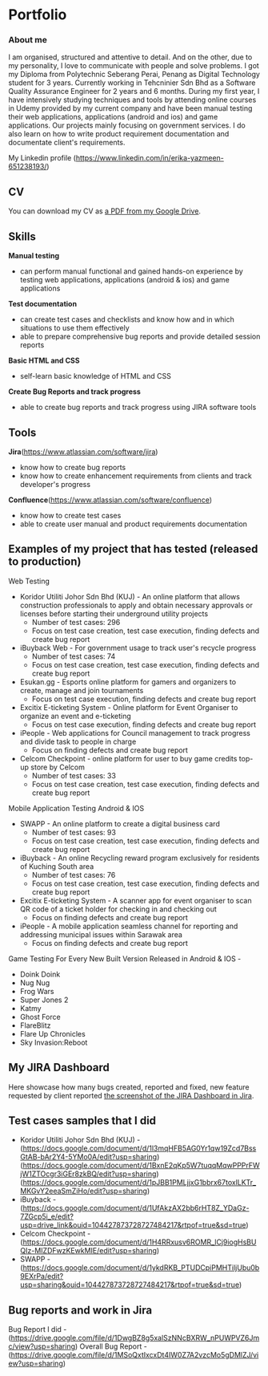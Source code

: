 # Portfolio

### About me
I am organised, structured and attentive to detail. And on the other, due to my personality, I love to communicate with people and solve problems. I got my Diploma from Polytechnic Seberang Perai, Penang as Digital Technology student for 3 years. Currently working in Tehcninier Sdn Bhd as a Software Quality Assurance Engineer for 2 years and 6 months. During my first year, I have intensively studying techniques and tools by attending online courses in Udemy provided by my current company and have been manual testing their web applications, applications (android and ios) and game applications. Our projects mainly focusing on government services. I do also learn on how to write product requirement documentation and documentate client's requirements.

My Linkedin profile (https://www.linkedin.com/in/erika-yazmeen-651238193/)

## CV
You can download my CV as [a PDF from my Google Drive](https://drive.google.com/file/d/1UPBs-OrvYULlY0x6ZombEdgr1cftRB5X/view?usp=drive_link).
## Skills

__Manual testing__
  * can perform manual functional and gained hands-on experience by testing web applications, applications (android & ios) and game applications

__Test documentation__
  * can create test cases and checklists and know how and in which situations to use them effectively
  * able to prepare comprehensive bug reports and provide detailed session reports

__Basic HTML and CSS__
  * self-learn basic knowledge of HTML and CSS 

__Create Bug Reports and track progress__
  * able to create bug reports and track progress using JIRA software tools

## Tools
__Jira__(https://www.atlassian.com/software/jira)
  * know how to create bug reports
  * know how to create enhancement requirements from clients and track developer's progress

__Confluence__(https://www.atlassian.com/software/confluence)
  * know how to create test cases
  * able to create user manual and product requirements documentation

## Examples of my project that has tested (released to production)
Web Testing
 * Koridor Utiliti Johor Sdn Bhd (KUJ) - An online platform that allows construction professionals to apply and obtain necessary approvals or licenses before starting their underground utility projects
    - Number of test cases: 296
    - Focus on test case creation, test case execution, finding defects and create bug report
 * iBuyback Web - For government usage to track user's recycle progress
    - Number of test cases: 74
    - Focus on test case creation, test case execution, finding defects and create bug report
 * Esukan.gg - Esports online platform for gamers and organizers to create, manage and join tournaments
    - Focus on test case execution, finding defects and create bug report
 * Excitix E-ticketing System - Online platform for Event Organiser to organize an event and e-ticketing
    - Focus on test case execution, finding defects and create bug report
 * iPeople - Web applications for Council management to track progress and divide task to people in charge
    - Focus on finding defects and create bug report
 * Celcom Checkpoint - online platform for user to buy game credits top-up store by Celcom
    - Number of test cases: 33
    - Focus on test case creation, test case execution, finding defects and create bug report

Mobile Application Testing Android & IOS
 * SWAPP - An online platform to create a digital business card
   - Number of test cases: 93
   - Focus on test case creation, test case execution, finding defects and create bug report
 * iBuyback - An online Recycling reward program exclusively for residents of Kuching South area
   - Number of test cases: 76
   - Focus on test case creation, test case execution, finding defects and create bug report
 * Excitix E-ticketing System - A scanner app for event organiser to scan QR code of a ticket holder for checking in and checking out
   - Focus on finding defects and create bug report
 * iPeople - A mobile application seamless channel for reporting and addressing municipal issues within Sarawak area
   - Focus on finding defects and create bug report

Game Testing For Every New Built Version Released in Android & IOS -
 * Doink Doink
 * Nug Nug
 * Frog Wars
 * Super Jones 2
 * Katmy
 * Ghost Force
 * FlareBlitz
 * Flare Up Chronicles
 * Sky Invasion:Reboot

## My JIRA Dashboard
Here showcase how many bugs created, reported and fixed, new feature requested by client reported
[the screenshot of the JIRA Dashboard in Jira](https://drive.google.com/file/d/16A2h00KJ9q0MKAtaMMPBToEVHlOHHB-u/view?usp=sharing).


## Test cases samples that I did
* Koridor Utiliti Johor Sdn Bhd (KUJ) - (https://docs.google.com/document/d/1l3mqHFB5AG0Yr1qw19Zcd7BssGtAB-bAr2Y4-5YMo0A/edit?usp=sharing) (https://docs.google.com/document/d/1BxnE2qKp5W7tuqqMqwPPPrFWjW1ZTOcgr3iGEr8zkBQ/edit?usp=sharing) (https://docs.google.com/document/d/1pJBB1PMLjjxG1bbrx67toxlLKTr_MKGvY2eeaSmZiHo/edit?usp=sharing)
* iBuyback - (https://docs.google.com/document/d/1UfAkzAX2bb6rHT8Z_YDaGz-7ZGcp5i_e/edit?usp=drive_link&ouid=104427873728727484217&rtpof=true&sd=true)
* Celcom Checkpoint - (https://docs.google.com/document/d/1H4RRxusv6ROMR_lCj9iogHsBUQIz-MIZDFwzKEwkMIE/edit?usp=sharing)
* SWAPP - (https://docs.google.com/document/d/1ykdRKB_PTUDCpiPMHTiljUbu0b9EXrPa/edit?usp=sharing&ouid=104427873728727484217&rtpof=true&sd=true)

## Bug reports and work in Jira
Bug Report I did - (https://drive.google.com/file/d/1DwgBZ8g5xalSzNNcBXRW_nPUWPVZ6Jmc/view?usp=sharing)
Overall Bug Report - (https://drive.google.com/file/d/1MSoQxtIxcxDt4IW0Z7A2vzcMo5gDMlZJ/view?usp=sharing)
